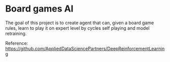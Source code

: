 # Board games AI
The goal of this project is to create agent that can, given a board game rules, learn to play it on expert level
by cycles self playing and model retraining.

Reference: https://github.com/AppliedDataSciencePartners/DeepReinforcementLearning
